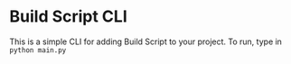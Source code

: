 # Build Script CLI
This is a simple CLI for adding Build Script to your project.
To run, type in `python main.py`
